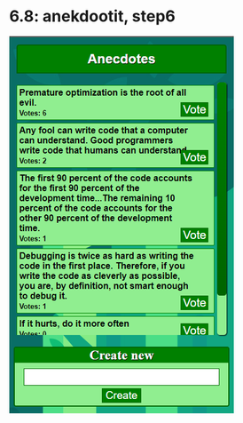 # 6.8: anekdootit, step6
![](https://github.com/Alkane22/AnekdootitRedux/blob/master/01.png?raw=true)